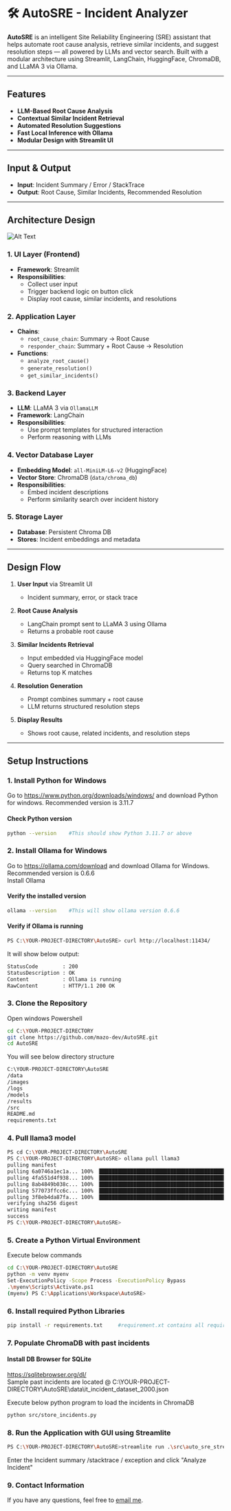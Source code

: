 # 🛠️ AutoSRE - Incident Analyzer

**AutoSRE** is an intelligent Site Reliability Engineering (SRE) assistant that helps automate root cause analysis, retrieve similar incidents, and suggest resolution steps — all powered by LLMs and vector search. Built with a modular architecture using Streamlit, LangChain, HuggingFace, ChromaDB, and LLaMA 3 via Ollama.

---

## Features 

- **LLM-Based Root Cause Analysis**
- **Contextual Similar Incident Retrieval**
- **Automated Resolution Suggestions**
- **Fast Local Inference with Ollama**
- **Modular Design with Streamlit UI**

---

## Input & Output

- **Input**: Incident Summary / Error / StackTrace
- **Output**: Root Cause, Similar Incidents, Recommended Resolution

---

## Architecture Design
![Alt Text](images/AutoSRE_Architecture.png)
### 1. UI Layer (Frontend)

- **Framework**: Streamlit
- **Responsibilities**:
  - Collect user input
  - Trigger backend logic on button click
  - Display root cause, similar incidents, and resolutions

### 2. Application Layer

- **Chains**:
  - `root_cause_chain`: Summary → Root Cause
  - `responder_chain`: Summary + Root Cause → Resolution
- **Functions**:
  - `analyze_root_cause()`
  - `generate_resolution()`
  - `get_similar_incidents()`

### 3. Backend Layer

- **LLM**: LLaMA 3 via `OllamaLLM`
- **Framework**: LangChain
- **Responsibilities**:
  - Use prompt templates for structured interaction
  - Perform reasoning with LLMs

### 4. Vector Database Layer

- **Embedding Model**: `all-MiniLM-L6-v2` (HuggingFace)
- **Vector Store**: ChromaDB (`data/chroma_db`)
- **Responsibilities**:
  - Embed incident descriptions
  - Perform similarity search over incident history

### 5. Storage Layer

- **Database**: Persistent Chroma DB
- **Stores**: Incident embeddings and metadata

---

## Design Flow

1. **User Input** via Streamlit UI
   - Incident summary, error, or stack trace

2. **Root Cause Analysis**
   - LangChain prompt sent to LLaMA 3 using Ollama
   - Returns a probable root cause

3. **Similar Incidents Retrieval**
   - Input embedded via HuggingFace model
   - Query searched in ChromaDB
   - Returns top K matches

4. **Resolution Generation**
   - Prompt combines summary + root cause
   - LLM returns structured resolution steps

5. **Display Results**
   - Shows root cause, related incidents, and resolution steps

---

## Setup Instructions
### 1. Install Python for Windows   
Go to https://www.python.org/downloads/windows/ and download Python for windows. Recommended version is 3.11.7
#### Check Python version
```bash
python --version    #This should show Python 3.11.7 or above
```

### 2. Install Ollama for Windows  
Go to https://ollama.com/download and download Ollama for Windows. Recommended version is 0.6.6  
Install Ollama
#### Verify the installed version 
```bash
ollama --version    #This will show ollama version 0.6.6
```
#### Verify if Ollama is running 
```bash
PS C:\YOUR-PROJECT-DIRECTORY\AutoSRE> curl http://localhost:11434/  
```
It will show below output:  
```bash
StatusCode        : 200
StatusDescription : OK
Content           : Ollama is running
RawContent        : HTTP/1.1 200 OK
```

### 3. Clone the Repository  
Open windows Powershell  

```bash
cd C:\YOUR-PROJECT-DIRECTORY  
git clone https://github.com/mazo-dev/AutoSRE.git
cd AutoSRE
```
You will see below directory structure  
```bash
C:\YOUR-PROJECT-DIRECTORY\AutoSRE
/data  
/images  
/logs  
/models  
/results  
/src  
README.md  
requirements.txt  
```

### 4. Pull llama3 model
```bash
PS cd C:\YOUR-PROJECT-DIRECTORY\AutoSRE
PS C:\YOUR-PROJECT-DIRECTORY\AutoSRE> ollama pull llama3
pulling manifest
pulling 6a0746a1ec1a... 100% ▕████████████████████████████████████████████████████████▏ 4.7 GB
pulling 4fa551d4f938... 100% ▕████████████████████████████████████████████████████████▏  12 KB
pulling 8ab4849b038c... 100% ▕████████████████████████████████████████████████████████▏  254 B
pulling 577073ffcc6c... 100% ▕████████████████████████████████████████████████████████▏  110 B
pulling 3f8eb4da87fa... 100% ▕████████████████████████████████████████████████████████▏  485 B
verifying sha256 digest
writing manifest
success
PS C:\YOUR-PROJECT-DIRECTORY\AutoSRE>
```
### 5. Create a Python Virtual Environment
Execute below commands
```bash
cd C:\YOUR-PROJECT-DIRECTORY\AutoSRE   
python -m venv myenv  
Set-ExecutionPolicy -Scope Process -ExecutionPolicy Bypass  
.\myenv\Scripts\Activate.ps1
(myenv) PS C:\Applications\Workspace\AutoSRE>
```
### 6. Install required Python Libraries 
```bash
pip install -r requirements.txt     #requirement.xt contains all required python libraries for this project
```

### 7. Populate ChromaDB with past incidents
#### Install DB Browser for SQLite  
https://sqlitebrowser.org/dl/  
Sample past incidents are located @ C:\YOUR-PROJECT-DIRECTORY\AutoSRE\data\it_incident_dataset_2000.json  

Execute below python program to load the incidents in ChromaDB
```bash
python src/store_incidents.py
```
### 8. Run the Application with GUI using Streamlite
```bash
PS C:\YOUR-PROJECT-DIRECTORY\AutoSRE>streamlite run .\src\auto_sre_streamlit.py
```
Enter the Incident summary /stacktrace / exception and click "Analyze Incident"

### 9. Contact Information
If you have any questions, feel free to [email me](mailto:mazodev@gmail.com).
